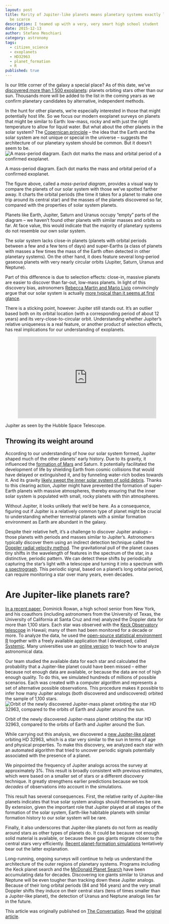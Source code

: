 ```yaml
---
layout: post
title: Rarity of Jupiter-like planets means planetary systems exactly like ours may
  be scarce
description: I teamed up with a very, very smart high school student
date: 2015-12-13
author: Stefano Meschiari
category: astronomy
tags:
  - citizen_science
  - exoplanets
  - HD32963
  - planet_formation
  - R
published: true
---
```

Is our little corner of the galaxy a special place? As of this date, we’ve <a href="http://exoplanets.org">discovered more than 1,500 exoplanets</a>: planets orbiting stars other than our sun. Thousands more will be added to the list in the coming years as we confirm planetary candidates by alternative, independent methods.

In the hunt for other planets, we’re especially interested in those that might potentially host life. So we focus our modern exoplanet surveys on planets that might be similar to Earth: low-mass, rocky and with just the right temperature to allow for liquid water. But what about the other planets in the solar system? The <a href="https://en.wikipedia.org/wiki/Copernican_principle">Copernican principle</a> – the idea that the Earth and the solar system are not unique or special in the universe – suggests the architecture of our planetary system should be common. But it doesn’t seem to be.
<img src="https://62e528761d0685343e1c-f3d1b99a743ffa4142d9d7f1978d9686.ssl.cf2.rackcdn.com/files/105306/width668/image-20151210-7425-1kd373r.png" alt="A mass-period diagram. Each dot marks the mass and orbital period of a confirmed exoplanet." />
<div class="caption">A mass-period diagram. Each dot marks the mass and orbital period of a confirmed exoplanet.</div>

The figure above, called a <em>mass-period diagram</em>, provides a visual way to compare the planets of our solar system with those we’ve spotted farther away. It charts the orbital periods (the time it takes for a planet to make one trip around its central star) and the masses of the planets discovered so far, compared with the properties of solar system planets.

Planets like Earth, Jupiter, Saturn and Uranus occupy “empty” parts of the diagram – we haven’t found other planets with similar masses and orbits so far. At face value, this would indicate that the majority of planetary systems do not resemble our own solar system.

The solar system lacks close-in planets (planets with orbital periods between a few and a few tens of days) and super-Earths (a class of planets with masses a few times the mass of the Earth often detected in other planetary systems). On the other hand, it does feature several long-period gaseous planets with very nearly circular orbits (Jupiter, Saturn, Uranus and Neptune).

Part of this difference is due to selection effects: close-in, massive planets are easier to discover than far-out, low-mass planets. In light of this discovery bias, astronomers <a href="http://aasnova.org/2015/09/25/how-normal-is-our-solar-system/">Rebecca Martin and Mario Livio</a> convincingly argue that our solar system is actually <a href="http://dx.doi.org/10.1088/0004-637X/810/2/105">more typical than it seems at first glance</a>.

There is a sticking point, however: Jupiter still stands out. It’s an outlier based both on its orbital location (with a corresponding period of about 12 years) and its very-close-to-circular orbit. Understanding whether Jupiter’s relative uniqueness is a real feature, or another product of selection effects, has real implications for our understanding of exoplanets.
<figure><iframe src="https://www.youtube.com/embed/3afEX8a2jPg?wmode=transparent&amp;start=0" width="440" height="260" frameborder="0" allowfullscreen="allowfullscreen"></iframe></figure>
<div class="caption">Jupiter as seen by the Hubble Space Telescope.</div>

<h2>Throwing its weight around</h2>
According to our understanding of how our solar system formed, Jupiter shaped much of the other planets' early history. Due to its gravity, it influenced the <a href="http://www.sciencedaily.com/releases/2011/06/110605132437.htm">formation of Mars</a> and Saturn. It potentially facilitated the development of life by shielding Earth from cosmic collisions that would have delayed or extinguished it, and by funneling water-rich bodies towards it. And its gravity <a href="http://doi.org/10.1073/pnas.1423252112">likely swept the inner solar system of solid debris</a>. Thanks to this clearing action, Jupiter might have prevented the formation of super-Earth planets with massive atmospheres, thereby ensuring that the inner solar system is populated with small, rocky planets with thin atmospheres.

Without Jupiter, it looks unlikely that we’d be here. As a consequence, figuring out if Jupiter is a relatively common type of planet might be crucial to understanding whether terrestrial planets with a similar formation environment as Earth are abundant in the galaxy.

Despite their relative heft, it’s a challenge to discover Jupiter analogs – those planets with periods and masses similar to Jupiter’s. Astronomers typically discover them using an indirect detection technique called the <a href="https://en.wikipedia.org/wiki/Doppler_spectroscopy">Doppler radial velocity method</a>. The gravitational pull of the planet causes tiny shifts in the wavelength of features in the spectrum of the star, in a distinctive, periodic pattern. We can detect these shifts by periodically capturing the star’s light with a telescope and turning it into a spectrum with <a href="https://www2.keck.hawaii.edu/inst/hires/">a spectrograph</a>. This periodic signal, based on a planet’s long orbital period, can require monitoring a star over many years, even decades.
<h1>Are Jupiter-like planets rare?</h1>
<a href="http://arxiv.org/abs/1512.00417">In a recent paper</a>, Dominick Rowan, a high school senior from New York, and his coauthors (including astronomers from the University of Texas, the University of California at Santa Cruz and me) analyzed the Doppler data for more than 1,100 stars. Each star was observed with the <a href="http://www.keckobservatory.org/">Keck Observatory telescope</a> in Hawaii; many of them had been monitored for a decade or more. To analyze the data, he used the <a href="https://www.r-project.org">open-source statistical environment R</a> together with a freely available application that I developed, called <a href="http://www.stefanom.org/systemic">Systemic</a>. Many universities use an <a href="http://www.stefanom.org/systemic-live">online version</a> to teach how to analyze astronomical data.

Our team studied the available data for each star and calculated the probability that a Jupiter-like planet could have been missed – either because not enough data are available, or because the data are not of high enough quality. To do this, we simulated hundreds of millions of possible scenarios. Each was created with a computer algorithm and represents a set of alternative possible observations. This procedure makes it possible to infer how many Jupiter analogs (both discovered and undiscovered) orbited the sample of 1,100 stars.
<img src="https://62e528761d0685343e1c-f3d1b99a743ffa4142d9d7f1978d9686.ssl.cf2.rackcdn.com/files/105134/width668/image-20151209-15552-1nqxyfv.png" alt="Orbit of the newly discovered Jupiter-mass planet orbiting the star HD 32963, compared to the orbits of Earth and Jupiter around the sun." />
<div class="caption">Orbit of the newly discovered Jupiter-mass planet orbiting the star HD 32963, compared to the orbits of Earth and Jupiter around the Sun.</div>

While carrying out this analysis, we discovered a <a href="http://exoplanet.eu/catalog/hd_32963_b/">new Jupiter-like planet</a> orbiting HD 32963, which is a star very similar to the sun in terms of age and physical properties. To make this discovery, we analyzed each star with an automated algorithm that tried to uncover periodic signals potentially associated with the presence of a planet.

We pinpointed the frequency of Jupiter analogs across the survey at approximately 3%. This result is broadly consistent with previous estimates, which were based on a smaller set of stars or a different discovery technique. It greatly strengthens earlier predictions because we took <em>decades</em> of observations into account in the simulations.

This result has several consequences. First, the relative rarity of Jupiter-like planets indicates that true solar system analogs should themselves be rare. By extension, given the important role that Jupiter played at all stages of the formation of the solar system, Earth-like habitable planets with similar formation history to our solar system will be rare.

Finally, it also underscores that Jupiter-like planets do not form as readily around stars as other types of planets do. It could be because not enough solid material is available, or because these gas giants migrate closer to the central stars very efficiently. <a href="http://astrobites.org/2015/08/18/giant-planets-from-far-out-there/">Recent planet-formation simulations</a> tentatively bear out the latter explanation.

Long-running, ongoing surveys will continue to help us understand the architecture of the outer regions of planetary systems. Programs including the Keck planet search and the <a href="http://arxiv.org/abs/1512.02965">McDonald Planet Search</a> have been accumulating data for decades. Discovering ice giants similar to Uranus and Neptune will be even tougher than tracking down these Jupiter analogs. Because of their long orbital periods (84 and 164 years) and the very small Doppler shifts they induce on their central stars (tens of times smaller than a Jupiter-like planet), the detection of Uranus and Neptune analogs lies far in the future.

This article was originally published on <a href="http://theconversation.com">The Conversation</a>. Read the <a href="https://theconversation.com/rarity-of-jupiter-like-planets-means-planetary-systems-exactly-like-ours-may-be-scarce-52116">original article</a>.